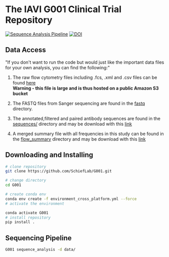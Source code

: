 # The IAVI G001 Clinical Trial Repository

[![Sequence Analysis Pipeline](https://github.com/SchiefLab/G001/workflows/Sequence%20Analysis%20Pipeline/badge.svg)](https://github.com/SchiefLab/G001/actions/workflows/integration.yml)
[![DOI](https://zenodo.org/badge/517925817.svg)](https://zenodo.org/badge/latestdoi/517925817)

## Data Access

"If you don't want to run the code but would just like the important data files for your own analysis, you can find the following:"
1. The raw flow cytometry files including .fcs, .xml and .csv files can be found [here](https://iavig001public.s3.us-west-2.amazonaws.com/flow_input.tgz)
   <br> **Warning - this file is large and is thus hosted on a public Amazon S3 bucket**

2. The FASTQ files from Sanger sequencing are found in the [fastq](data/sequence/fastq) directory.

3. The annotated,filtered and paired antibody sequences are found in the [sequences/](data/figures/sequences/) directory and may be download with this [link](https://github.com/SchiefLab/G001/raw/main/data/figures/sequences/unblinded_sequences.csv.gz)

4. A merged summary file with all frequencies in this study can be found in the [flow_summary](data/figures/flow_summary) directory and may be download with this [link](https://github.com/SchiefLab/G001/raw/main/data/figures/flow_summary/flow_and_sequences.csv.gz)

## Downloading and Installing

<!-- You may need git lfs in order to download the large files associated with this repository. You can download git lfs from [here](https://git-lfs.github.com/). -->

<!-- Once you have git lfs installed, you can clone the repository with the following command: -->

```bash
# clone repository
git clone https://github.com/SchiefLab/G001.git

# change directory
cd G001

# create conda env
conda env create -f environment_cross_platform.yml --force
# activate the environment

conda activate G001
# install repository
pip install .

```
<!-- # git lfs pull -->


## Sequencing Pipeline

```bash
G001 sequence_analysis -d data/
```
